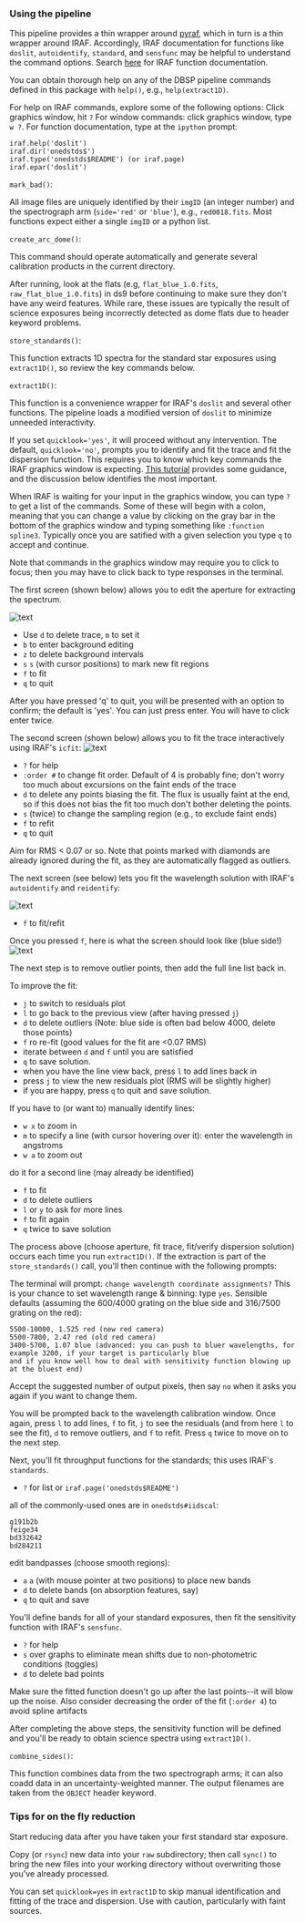 ### Using the pipeline

This pipeline provides a thin wrapper around [pyraf](http://www.stsci.edu/institute/software_hardware/pyraf), which in turn is a thin wrapper around IRAF.  Accordingly, IRAF documentation for functions like `doslit`, `autoidentify`, `standard`, and `sensfunc` may be helpful to understand the command options. Search [here](http://stsdas.stsci.edu/gethelp/HelpSys.html) for IRAF function documentation.

You can obtain thorough help on any of the DBSP pipeline commands defined in this package with `help()`, e.g., `help(extract1D)`.

For help on IRAF commands, explore some of the following options:
Click graphics window, hit `?`
For window commands: click graphics window, type `w ?`.
For function documentation, type at the `ipython` prompt:

	iraf.help('doslit')
	iraf.dir('onedstds$')
	iraf.type('onedstds$README') (or iraf.page)
	iraf.epar('doslit')

`mark_bad()`:

All image files are uniquely identified by their `imgID` (an integer number) and the spectrograph arm (`side='red'` or `'blue'`), e.g., `red0018.fits`.  Most functions expect either a single `imgID` or a python list.

`create_arc_dome()`:

This command should operate automatically and generate several calibration products in the current directory.

After running, look at the flats (e.g, `flat_blue_1.0.fits`, `raw_flat_blue_1.0.fits`) in ds9 before continuing to make sure they don't have any weird features.  While rare, these issues are typically the result of science exposures being incorrectly detected as dome flats due to header keyword problems.

`store_standards()`:

This function extracts 1D spectra for the standard star exposures using `extract1D()`, so review the key commands below.

`extract1D()`:

This function is a convenience wrapper for IRAF's `doslit` and several other functions.  The pipeline loads a modified version of `doslit` to minimize unneeded interactivity.  

If you set `quicklook='yes'`, it will proceed without any intervention.  The default, `quicklook='no'`, prompts you to identify and fit the trace and fit the dispersion function.  This requires you to know which key commands the IRAF graphics window is expecting.  [This tutorial](http://www.twilightlandscapes.com/IRAFtutorial/IRAFintro_06.html) provides some guidance, and the discussion below identifies the most important.

When IRAF is waiting for your input in the graphics window, you can type `?` to get a list of the commands.  Some of these will begin with a colon, meaning that you can change a value by clicking on the gray bar in the bottom of the graphics window and typing something like `:function spline3`.  Typically once you are satified with a given selection you type `q` to accept and continue. 

Note that commands in the graphics window may require you to click to focus; then you may have to click back to type responses in the terminal.

The first screen (shown below) allows you to edit the aperture for extracting the spectrum.

![text](aperture.png)

* Use `d` to delete trace, `m` to set it
* `b` to enter background editing
* `z` to delete background intervals
* `s` `s` (with cursor positions) to mark new fit regions
* `f` to fit
* `q` to quit

After you have pressed 'q' to quit, you will be presented with an option to confirm;
the default is 'yes'. You can just press enter. You will have to click enter twice.

The second screen (shown below) allows you to fit the trace interactively using IRAF's `icfit`:
![text](trace.png)

* `?` for help
* `:order #` to change fit order.  Default of 4 is probably fine; don't worry too much about excursions on the faint ends of the trace
* `d` to delete any points biasing the fit.  The flux is usually faint at the end, so if this does not
bias the fit too much don't bother deleting the points. 
* `s` (twice) to change the sampling region (e.g., to exclude faint ends)
* `f` to refit
* `q` to quit

Aim for RMS < 0.07 or so.  Note that points marked with diamonds are already ignored during the fit, as they are
automatically flagged as outliers. 

The next screen (see below) lets you fit the wavelength solution with IRAF's `autoidentify` and `reidentify`:

![text](fit_wl_solution.png)

* `f` to fit/refit

Once you pressed `f`, here is what the screen should look like (blue side!)
![text](fit_wl_solution_2.png)

The next step is to remove outlier points,
then add the full line list back in.

To improve the fit:

* `j` to switch to residuals plot
* `l` to go back to the previous view (after having pressed `j`)
* `d` to delete outliers (Note: blue side is often bad below 4000, delete those points)
* `f` ro re-fit (good values for the fit are <0.07 RMS)
* iterate between `d` and `f` until you are satisfied
* `q` to save solution.
* when you have the line view back, press `l` to add lines back in
* press `j` to view the new residuals plot (RMS will be slightly higher)
* if you are happy, press `q` to quit and save solution. 

If you have to (or want to) manually identify lines:

* `w x` to zoom in
* `m` to specify a line (with cursor hovering over it): enter the wavelength in angstroms
* `w a` to zoom out

do it for a second line (may already be identified)

* `f` to fit
* `d` to delete outliers
* `l` or `y` to ask for more lines
* `f` to fit again
* `q` twice to save solution

The process above (choose aperture, fit trace, fit/verify dispersion solution) occurs each time you run `extract1D()`.  If the extraction is part of the `store_standards()` call, you'll then continue with the following prompts:

The terminal will prompt: `change wavelength coordinate assignments?`
This is your chance to set wavelength range & binning: type `yes`.
Sensible defaults (assuming the 600/4000 grating on the blue side and 316/7500 grating on the red): 

	5500-10000, 1.525 red (new red camera)
	5500-7800, 2.47 red (old red camera)
	3400-5700, 1.07 blue (advanced: you can push to bluer wavelengths, for example 3200, if your target is particularly blue
	and if you know well how to deal with sensitivity function blowing up at the bluest end)
	
Accept the suggested number of output pixels, then say `no` when it asks you again if you want to change them.

You will be prompted back to the wavelength calibration window.  Once again, press `l` to add lines, `f` to
fit, `j` to see the residuals (and from here `l` to see the fit), `d` to remove outliers, and `f` to refit.  Press `q` twice to move on to the next
step. 




Next, you'll fit throughput functions for the standards; this uses IRAF's `standards`.	

* `?` for list or `iraf.page('onedstds$README')` 

all of the commonly-used ones are in `onedstds#iidscal`:
	
	g191b2b
	feige34
	bd332642
	bd284211
	
edit bandpasses	(choose smooth regions):

* `a` `a` (with mouse pointer at two positions) to place new bands
* `d` to delete bands (on absorption features, say)
* `q` to quit and save

You'll define bands for all of your standard exposures, then fit the sensitivity function with IRAF's `sensfunc`.

* `?` for help
* `s` over graphs to eliminate mean shifts due to non-photometric conditions (toggles)
* `d` to delete bad points

Make sure the fitted function doesn't go up after the last points--it will blow up the noise.  Also consider decreasing the order of the fit (`:order 4`) to avoid spline artifacts

After completing the above steps, the sensitivity function will be defined and you'll be ready to obtain science spectra using `extract1D()`.

`combine_sides()`:

This function combines data from the two spectrograph arms; it can also coadd data in an uncertainty-weighted manner.  The output filenames are taken from the `OBJECT` header keyword.

		
### Tips for on the fly reduction

Start reducing data after you have taken your first standard star exposure.

Copy (or `rsync`) new data into your `raw` subdirectory; then call `sync()` to 	bring the new files into your working directory without overwriting 	those you've already processed.

You can set `quicklook=yes` in `extract1D` to skip manual identification and fitting of the trace and dispersion.  Use with caution, particularly with faint sources.
